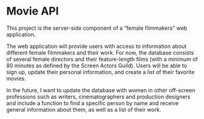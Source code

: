 # Movie API
This project is the server-side component of a “female filmmakers” web application.

The web application will provide users with access to information about different female filmmakers and their work.
For now, the database consists of several female directors and their feature-length films (with a minimum of 80 minutes as defined by the Screen Actors Guild).
Users will be able to sign up, update their personal information, and create a list of their favorite movies.

In the future, I want to update the database with women in other off-screen professions such as writers, cinematographers and production designers and include a function to find a specific person by name and receive general information about them, as well as a list of their work.

